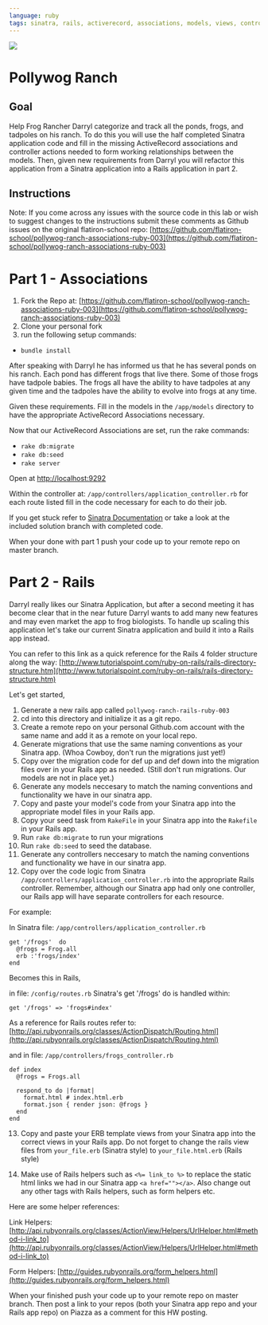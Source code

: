 ```yaml
---
language: ruby
tags: sinatra, rails, activerecord, associations, models, views, controllers
---
```


<img src="http://upload.wikimedia.org/wikipedia/commons/thumb/6/60/Kaulquappen_Tadpole_3.JPG/640px-Kaulquappen_Tadpole_3.JPG">

# Pollywog Ranch

## Goal

Help Frog Rancher Darryl categorize and track all the ponds, frogs, and tadpoles on his ranch. To do this you will use the half completed Sinatra application code and fill in the missing ActiveRecord associations and controller actions needed to form working relationships between the models. Then, given new requirements from Darryl you will refactor this application from a Sinatra application into a Rails application in part 2.

## Instructions

Note: If you come across any issues with the source code in this lab or wish to suggest changes to the instructions submit these comments as Github issues on the original flatiron-school repo: [https://github.com/flatiron-school/pollywog-ranch-associations-ruby-003](https://github.com/flatiron-school/pollywog-ranch-associations-ruby-003)

# Part 1 - Associations

1. Fork the Repo at: [https://github.com/flatiron-school/pollywog-ranch-associations-ruby-003](https://github.com/flatiron-school/pollywog-ranch-associations-ruby-003)
2. Clone your personal fork
3. run the following setup commands:
- `bundle install`

After speaking with Darryl he has informed us that he has several ponds on his ranch. Each pond has different frogs that live there. Some of those frogs have tadpole babies. The frogs all have the ability to have tadpoles at any given time and the tadpoles have the ability to evolve into frogs at any time. 

Given these requirements. Fill in the models in the `/app/models` directory to have the appropriate ActiveRecord Associations necessary.

Now that our ActiveRecord Associations are set, run the rake commands:
- `rake db:migrate`
- `rake db:seed`
- `rake server`

Open at [http://localhost:9292](http://localhost:9292)

Within the controller at: `/app/controllers/application_controller.rb` for each route listed fill in the code necessary for each to do their job.

If you get stuck refer to [Sinatra Documentation](http://www.sinatrarb.com/) or take a look at the included solution branch with completed code.

When your done with part 1 push your code up to your remote repo on master branch.

# Part 2 - Rails

Darryl really likes our Sinatra Application, but after a second meeting it has become clear that in the near future Darryl wants to add many new features and may even market the app to frog biologists. To handle up scaling this application let's take our current Sinatra application and build it into a Rails app instead.

You can refer to this link as a quick reference for the Rails 4 folder structure along the way: [http://www.tutorialspoint.com/ruby-on-rails/rails-directory-structure.htm](http://www.tutorialspoint.com/ruby-on-rails/rails-directory-structure.htm)

Let's get started,

1. Generate a new rails app called `pollywog-ranch-rails-ruby-003`
2. cd into this directory and initialize it as a git repo.
3. Create a remote repo on your personal Github.com account with the same name and add it as a remote on your local repo.
4. Generate migrations that use the same naming conventions as your Sinatra app. (Whoa Cowboy, don't run the migrations just yet!)
5. Copy over the migration code for def up and def down into the migration files over in your Rails app as needed. (Still don't run migrations. Our models are not in place yet.)
6. Generate any models neccesary to match the naming conventions and functionality we have in our sinatra app.
7. Copy and paste your model's code from your Sinatra app into the appropriate model files in your Rails app.
8. Copy your seed task from `RakeFile` in your Sinatra app into the `Rakefile` in your Rails app.
9. Run `rake db:migrate` to run your migrations
10. Run `rake db:seed` to seed the database.
11. Generate any controllers neccesary to match the naming conventions and functionality we have in our sinatra app.
12. Copy over the code logic from Sinatra `/app/controllers/application_controller.rb` into the appropriate Rails controller. Remember, although our Sinatra app had only one controller, our Rails app will have separate controllers for each resource.

For example: 

In Sinatra file: `/app/controllers/application_controller.rb`

```
get '/frogs'  do
  @frogs = Frog.all
  erb :'frogs/index'
end
```

Becomes this in Rails,

in file: `/config/routes.rb`
Sinatra's get '/frogs' do is handled within:

```
get '/frogs' => 'frogs#index'
```
As a reference for Rails routes refer to: [http://api.rubyonrails.org/classes/ActionDispatch/Routing.html](http://api.rubyonrails.org/classes/ActionDispatch/Routing.html)


and in file: `/app/controllers/frogs_controller.rb`

```
def index
  @frogs = Frogs.all

  respond_to do |format|
    format.html # index.html.erb
    format.json { render json: @frogs }
  end
end 
```

13. Copy and paste your ERB template views from your Sinatra app into the correct views in your Rails app. Do not forget to change the rails view files from `your_file.erb` (Sinatra style) to `your_file.html.erb` (Rails style)

14. Make use of Rails helpers such as `<%= link_to %>` to replace the static html links we had in our Sinatra app `<a href=""></a>`. Also change out any other tags with Rails helpers, such as form helpers etc.

Here are some helper references:

Link Helpers: [http://api.rubyonrails.org/classes/ActionView/Helpers/UrlHelper.html#method-i-link_to](http://api.rubyonrails.org/classes/ActionView/Helpers/UrlHelper.html#method-i-link_to)

Form Helpers: [http://guides.rubyonrails.org/form_helpers.html](http://guides.rubyonrails.org/form_helpers.html)

When your finished push your code up to your remote repo on master branch. Then post a link to your repos (both your Sinatra app repo and your Rails app repo) on Piazza as a comment for this HW posting.
